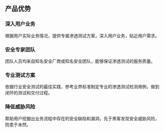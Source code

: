 ## 产品优势

### 深入用户业务
 根据用户实际业务情况，提供专属渗透测试方案，深入用户业务，贴近用户需求。

### 安全专家团队

 团队人员均来自知名安全厂商或知名安全团队，能够保证渗透测试的服务质量。

### 专业测试方案

 依据行业安全测试的最佳实践，参考业界标准制定专业的渗透测试检测用例，做到闭环的测试和交付过程。

### 降低威胁风险

  帮助用户挖掘出业务流程中存在的安全缺陷和漏洞，先于黑客发现安全威胁风险，防患于未然。
